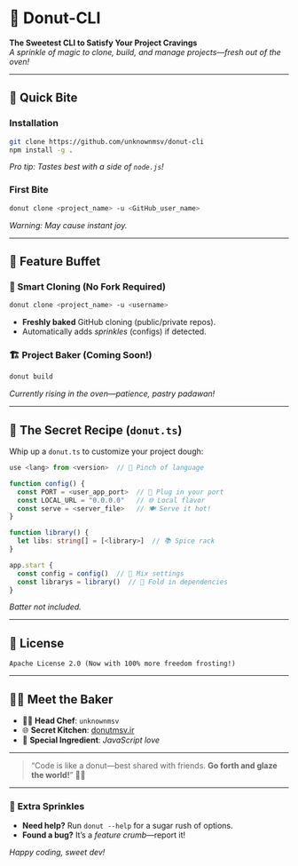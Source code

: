 # 🍩 Donut-CLI  

**The Sweetest CLI to Satisfy Your Project Cravings**  
*A sprinkle of magic to clone, build, and manage projects—fresh out of the oven!*  

---  

## 🚀 Quick Bite  

### Installation  
```bash  
git clone https://github.com/unknownmsv/donut-cli  
npm install -g .  
```  
*Pro tip: Tastes best with a side of `node.js`!*  

### First Bite  
```bash  
donut clone <project_name> -u <GitHub_user_name>  
```  
*Warning: May cause instant joy.*  

---  

## 🍴 Feature Buffet  

### 🔗 Smart Cloning (No Fork Required)  
```bash  
donut clone <project_name> -u <username>  
```  
- **Freshly baked** GitHub cloning (public/private repos).  
- Automatically adds *sprinkles* (configs) if detected.  

### 🏗️ Project Baker (Coming Soon!)  
```bash  
donut build  
```  
*Currently rising in the oven—patience, pastry padawan!*  

---  

## 📜 The Secret Recipe (`donut.ts`)  

Whip up a `donut.ts` to customize your project dough:  

```typescript  
use <lang> from <version>  // 🧂 Pinch of language  

function config() {  
  const PORT = <user_app_port>  // 🔌 Plug in your port  
  const LOCAL_URL = "0.0.0.0"   // 🌐 Local flavor  
  const serve = <server_file>   // 🍽️ Serve it hot!  
}  

function library() {  
  let libs: string[] = [<library>]  // 📚 Spice rack  
}  

app.start {  
  const config = config()  // 🥣 Mix settings  
  const librarys = library()  // 🧁 Fold in dependencies  
}  
```  
*Batter not included.*  

---  

## 📜 License  
```text  
Apache License 2.0 (Now with 100% more freedom frosting!)  
```  

---  

## 🧑‍🍳 Meet the Baker  
- 👨‍💻 **Head Chef**: `unknownmsv`  
- 🌐 **Secret Kitchen**: [donutmsv.ir](https://donutmsv.ir)  
- 💌 **Special Ingredient**: *JavaScript love*  

---  

> “Code is like a donut—best shared with friends. **Go forth and glaze the world!**” 🍩✨  

---  

### 🎉 **Extra Sprinkles**  
- **Need help?** Run `donut --help` for a sugar rush of options.  
- **Found a bug?** It’s a *feature crumb*—report it!  

*Happy coding, sweet dev!*